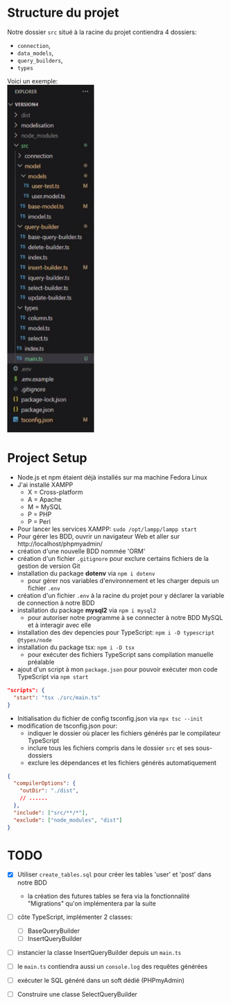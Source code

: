 # Structure du projet

Notre dossier `src` situé à la racine du projet contiendra 4 dossiers:
- `connection`,
- `data_models`,
- `query_builders`,
- `types` 

Voici un exemple:  
<img src="assets/project_struct.png" alt="project structure" width="200" height="800">

# Project Setup

- Node.js et npm étaient déjà installés sur ma machine Fedora Linux
- J'ai installé XAMPP 
  - X = Cross-platform 
  - A = Apache 
  - M = MySQL 
  - P = PHP
  - P = Perl
- Pour lancer les services XAMPP: `sudo /opt/lampp/lampp start`
- Pour gérer les BDD, ouvrir un navigateur Web et aller sur http://localhost/phpmyadmin/
- création d'une nouvelle BDD nommée 'ORM'
- création d'un fichier `.gitignore` pour exclure certains fichiers de la gestion de version Git 
- installation du package **dotenv** via `npm i dotenv` 
  - pour gérer nos variables d'environnement et les charger depuis un fichier `.env`
- création d'un fichier `.env` à la racine du projet pour y déclarer la variable de connection à notre BDD
- installation du package **mysql2** via `npm i mysql2`
  - pour autoriser notre programme à se connecter à notre BDD MySQL et à interagir avec elle
- installation des dev depencies pour TypeScript: `npm i -D typescript @types/node`
- installation du package tsx: `npm i -D tsx`
  - pour exécuter des fichiers TypeScript sans compilation manuelle préalable
- ajout d'un script à mon `package.json` pour pouvoir exécuter mon code TypeScript via `npm start`
```json
"scripts": {
  "start": "tsx ./src/main.ts"
}
```
- Initialisation du fichier de config tsconfig.json via `npx tsc --init`
- modification de tsconfig.json pour: 
  - indiquer le dossier où placer les fichiers générés par le compilateur TypeScript 
  - inclure tous les fichiers compris dans le dossier `src` et ses sous-dossiers
  - exclure les dépendances et les fichiers générés automatiquement
```json
{
  "compilerOptions": {
    "outDir": "./dist",
    // ......
  },
  "include": ["src/**/*"],
  "exclude": ["node_modules", "dist"]
}
```


# TODO

- [x] Utiliser `create_tables.sql` pour créer les tables 'user' et 'post' dans notre BDD
  - la création des futures tables se fera via la fonctionnalité "Migrations" qu'on implémentera par la suite
- [ ] côte TypeScript, implémenter 2 classes: 
  - [ ] BaseQueryBuilder 
  - [ ] InsertQueryBuilder
- [ ] instancier la classe InsertQueryBuilder depuis un `main.ts` 
- [ ] le `main.ts` contiendra aussi un `console.log` des requêtes générées
- [ ] exécuter le SQL généré dans un soft dédié (PHPmyAdmin)
- [ ] Construire une classe SelectQueryBuilder




